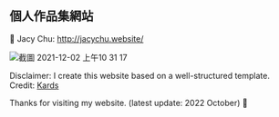 ## 個人作品集網站<br>

🔎 Jacy Chu: http://jacychu.website/

![截圖 2021-12-02 上午10 31 17](https://user-images.githubusercontent.com/85614151/144346705-2199e349-f636-46ca-ba9f-91994019c57f.png)


Disclaimer: I create this website based on a well-structured template.<br>
Credit: [Kards](https://www.styleshout.com/free-templates/kards/)

Thanks for visiting my website. (latest update: 2022 October)
💛
